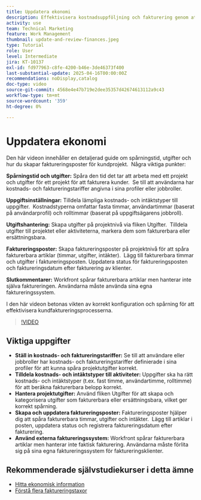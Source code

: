 ```yaml
---
title: Uppdatera ekonomi
description: Effektivisera kostnadsuppföljning och fakturering genom att definiera taxor, tilldela kostnads- och intäktstyper till aktiviteter, hantera utgifter och skapa faktureringsposter. Workfront fakturerar inte själva.
activity: use
team: Technical Marketing
feature: Work Management
thumbnail: update-and-review-finances.jpeg
type: Tutorial
role: User
level: Intermediate
jira: KT-10137
exl-id: fd977963-c8fe-4200-b46e-3de46373f400
last-substantial-update: 2025-04-16T00:00:00Z
recommendations: noDisplay,catalog
doc-type: video
source-git-commit: 4568e4e47b719e2dee35357d42674613112a9c43
workflow-type: tm+mt
source-wordcount: '359'
ht-degree: 0%

---
```



# Uppdatera ekonomi

Den här videon innehåller en detaljerad guide om spårningstid, utgifter och hur du skapar faktureringsposter för kundprojekt. &#x200B; Några viktiga punkter:

**Spårningstid och utgifter:**
Spåra den tid det tar att arbeta med ett projekt och utgifter för ett projekt för att fakturera kunder. &#x200B;
Se till att användarna har kostnads- och faktureringstariffer angivna i sina profiler eller jobbroller. &#x200B;

**Uppgiftsinställningar:**
Tilldela lämpliga kostnads- och intäktstyper till uppgifter. &#x200B;
Kostnadstyperna omfattar fasta timmar, användartimmar (baserat på användarprofil) och rolltimmar (baserat på uppgiftsägarens jobbroll).

**Utgiftshantering:**
Skapa utgifter på projektnivå via fliken Utgifter. &#x200B;
Tilldela utgifter till projektet eller aktiviteterna, markera dem som fakturerbara eller ersättningsbara. &#x200B;

**Faktureringsposter:**
Skapa faktureringsposter på projektnivå för att spåra fakturerbara artiklar (timmar, utgifter, intäkter). &#x200B;
Lägg till fakturerbara timmar och utgifter i faktureringsposten.
Uppdatera status för faktureringsposten och faktureringsdatum efter fakturering av klienter. &#x200B;

**Slutkommentarer:**
Workfront spårar fakturerbara artiklar men hanterar inte själva faktureringen. Användarna måste använda sina egna faktureringssystem. &#x200B;

I den här videon betonas vikten av korrekt konfiguration och spårning för att effektivisera kundfaktureringsprocesserna. &#x200B;

>[!VIDEO](https://video.tv.adobe.com/v/3457648/?quality=12&learn=on&enablevpops)

## Viktiga uppgifter


* **Ställ in kostnads- och faktureringstariffer:** Se till att användare eller jobbroller har kostnads- och faktureringstariffer definierade i sina profiler för att kunna spåra projektutgifter korrekt. &#x200B;
* **Tilldela kostnads- och intäktstyper till aktiviteter:** Uppgifter ska ha rätt kostnads- och intäktstyper (t.ex. fast timme, användartimme, rolltimme) för att beräkna fakturerbara belopp korrekt. &#x200B;
* **Hantera projektutgifter:** Använd fliken Utgifter för att skapa och kategorisera utgifter som fakturerbara eller ersättningsbara, vilket ger korrekt spårning. &#x200B;
* **Skapa och uppdatera faktureringsposter:** Faktureringsposter hjälper dig att spåra fakturerbara timmar, utgifter och intäkter. &#x200B; Lägg till artiklar i posten, uppdatera status och registrera faktureringsdatum efter fakturering. &#x200B;
* **Använd externa faktureringssystem:** Workfront spårar fakturerbara artiklar men hanterar inte faktisk fakturering. Användarna måste förlita sig på sina egna faktureringssystem för faktureringsklienter. &#x200B;


## Rekommenderade självstudiekurser i detta ämne

* [Hitta ekonomisk information](/help/manage-work/project-finances/find-financial-information.md)
* [Förstå flera faktureringstaxor](/help/manage-work/project-finances/multiple-billing-rates.md)
  <!--* [Update finances](/help/manage-work/project-finances/update-and-review-finances.md)-->


